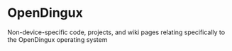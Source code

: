 # OpenDingux
Non-device-specific code, projects, and wiki pages relating specifically to the OpenDingux operating system
